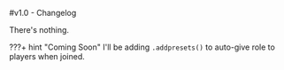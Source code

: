 #v1.0 - Changelog

There's nothing.

???+ hint "Coming Soon"
    I'll be adding `.addpresets()` to auto-give role to players when joined.